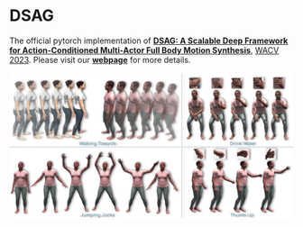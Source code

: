 # DSAG
The official pytorch implementation of [**DSAG: A Scalable Deep Framework for Action-Conditioned Multi-Actor Full Body Motion Synthesis**](https://arxiv.org/abs/2110.11460), [WACV 2023](https://wacv2023.thecvf.com/home).
Please visit our [**webpage**](https://skeleton.iiit.ac.in/dsag) for more details.

<img src = "images/Intro_diagram.jpg" />
